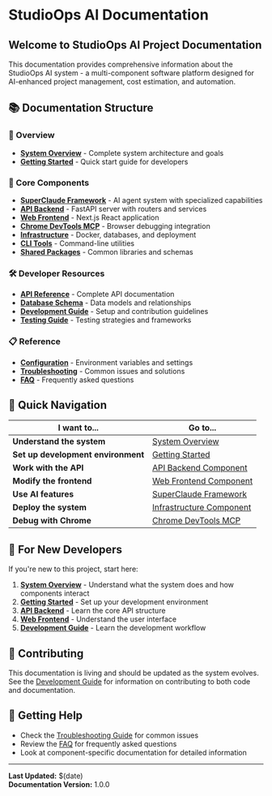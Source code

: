 # StudioOps AI Documentation

## Welcome to StudioOps AI Project Documentation

This documentation provides comprehensive information about the StudioOps AI system - a multi-component software platform designed for AI-enhanced project management, cost estimation, and automation.

## 📚 Documentation Structure

### 🎯 Overview
- [**System Overview**](01-system-overview.md) - Complete system architecture and goals
- [**Getting Started**](02-getting-started.md) - Quick start guide for developers

### 🧩 Core Components
- [**SuperClaude Framework**](components/01-superclaude-framework.md) - AI agent system with specialized capabilities
- [**API Backend**](components/02-api-backend.md) - FastAPI server with routers and services  
- [**Web Frontend**](components/03-web-frontend.md) - Next.js React application
- [**Chrome DevTools MCP**](components/04-chrome-devtools-mcp.md) - Browser debugging integration
- [**Infrastructure**](components/05-infrastructure.md) - Docker, databases, and deployment
- [**CLI Tools**](components/06-cli-tools.md) - Command-line utilities
- [**Shared Packages**](components/07-shared-packages.md) - Common libraries and schemas

### 🛠️ Developer Resources  
- [**API Reference**](api/README.md) - Complete API documentation
- [**Database Schema**](database/README.md) - Data models and relationships
- [**Development Guide**](development/README.md) - Setup and contribution guidelines
- [**Testing Guide**](testing/README.md) - Testing strategies and frameworks

### 📋 Reference
- [**Configuration**](reference/configuration.md) - Environment variables and settings
- [**Troubleshooting**](reference/troubleshooting.md) - Common issues and solutions
- [**FAQ**](reference/faq.md) - Frequently asked questions

## 🚀 Quick Navigation

| I want to... | Go to... |
|---------------|----------|
| **Understand the system** | [System Overview](01-system-overview.md) |
| **Set up development environment** | [Getting Started](02-getting-started.md) |
| **Work with the API** | [API Backend Component](components/02-api-backend.md) |
| **Modify the frontend** | [Web Frontend Component](components/03-web-frontend.md) |
| **Use AI features** | [SuperClaude Framework](components/01-superclaude-framework.md) |
| **Deploy the system** | [Infrastructure Component](components/05-infrastructure.md) |
| **Debug with Chrome** | [Chrome DevTools MCP](components/04-chrome-devtools-mcp.md) |

## 📖 For New Developers

If you're new to this project, start here:

1. **[System Overview](01-system-overview.md)** - Understand what the system does and how components interact
2. **[Getting Started](02-getting-started.md)** - Set up your development environment  
3. **[API Backend](components/02-api-backend.md)** - Learn the core API structure
4. **[Web Frontend](components/03-web-frontend.md)** - Understand the user interface
5. **[Development Guide](development/README.md)** - Learn the development workflow

## 🤝 Contributing

This documentation is living and should be updated as the system evolves. See the [Development Guide](development/README.md) for information on contributing to both code and documentation.

## 📧 Getting Help

- Check the [Troubleshooting Guide](reference/troubleshooting.md) for common issues
- Review the [FAQ](reference/faq.md) for frequently asked questions
- Look at component-specific documentation for detailed information

---

**Last Updated:** $(date)  
**Documentation Version:** 1.0.0